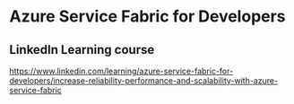 # Azure Service Fabric for Developers
## LinkedIn Learning course
https://www.linkedin.com/learning/azure-service-fabric-for-developers/increase-reliability-performance-and-scalability-with-azure-service-fabric
